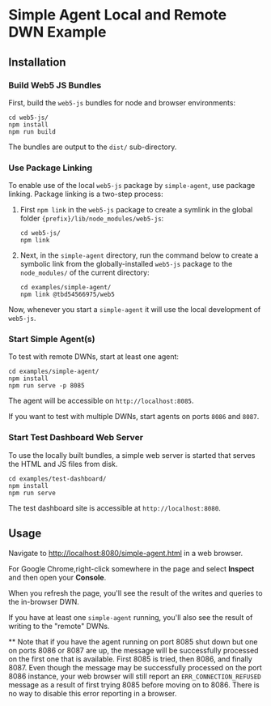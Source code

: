 # Simple Agent Local and Remote DWN Example

## Installation

### Build Web5 JS Bundles

First, build the `web5-js` bundles for node and browser environments:

```shell
cd web5-js/
npm install
npm run build
```

The bundles are output to the `dist/` sub-directory.

### Use Package Linking

To enable use of the local `web5-js` package by `simple-agent`,
use package linking.  Package linking is a two-step process:

1. First `npm link` in the `web5-js` package to create a symlink
in the global folder `{prefix}/lib/node_modules/web5-js`:
    ```shell
    cd web5-js/
    npm link
    ```

2. Next, in the `simple-agent` directory, run the command below to create a symbolic link from the globally-installed `web5-js` package to the `node_modules/` of the current directory:
    ```shell
    cd examples/simple-agent/
    npm link @tbd54566975/web5
    ```

Now, whenever you start a `simple-agent` it will use the local
development of `web5-js`.

### Start Simple Agent(s)

To test with remote DWNs, start at least one agent:

```shell
cd examples/simple-agent/
npm install
npm run serve -p 8085
```

The agent will be accessible on `http://localhost:8085`.

If you want to test with multiple DWNs, start agents on ports `8086` and `8087`.

### Start Test Dashboard Web Server

To use the locally built bundles, a simple web server is started
that serves the HTML and JS files from disk.

```shell
cd examples/test-dashboard/
npm install
npm run serve
```

The test dashboard site is accessible at `http://localhost:8080`.


## Usage

Navigate to [http://localhost:8080/simple-agent.html](http://localhost:8080/simple-agent.html) in a web browser.

For Google Chrome,right-click somewhere in the page and select **Inspect** and then open your **Console**.

When you refresh the page, you'll see the result of the writes and queries to the in-browser DWN.

If you have at least one `simple-agent` running, you'll also see the result of writing to the "remote"
DWNs.

** Note that if you have the agent running on port 8085 shut down but one on ports 8086 or 8087 are up, the message
will be successfully processed on the first one that is available.  First 8085 is tried, then 8086, and finally 8087.
Even though the message may be successfully processed on the port 8086 instance, your web browser will still report an
`ERR_CONNECTION_REFUSED` message as a result of first trying 8085 before moving on to 8086.  There is no way to disable
this error reporting in a browser.
